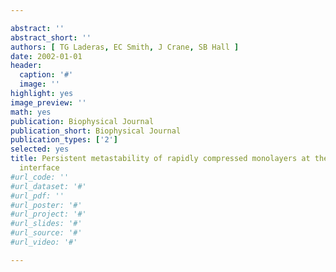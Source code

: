 ```yaml
---

abstract: ''
abstract_short: ''
authors: [ TG Laderas, EC Smith, J Crane, SB Hall ]
date: 2002-01-01
header:
  caption: '#'
  image: ''
highlight: yes
image_preview: ''
math: yes
publication: Biophysical Journal
publication_short: Biophysical Journal
publication_types: ['2']
selected: yes
title: Persistent metastability of rapidly compressed monolayers at the air-water
  interface
#url_code: ''
#url_dataset: '#'
#url_pdf: ''
#url_poster: '#'
#url_project: '#'
#url_slides: '#'
#url_source: '#'
#url_video: '#'

---
```

